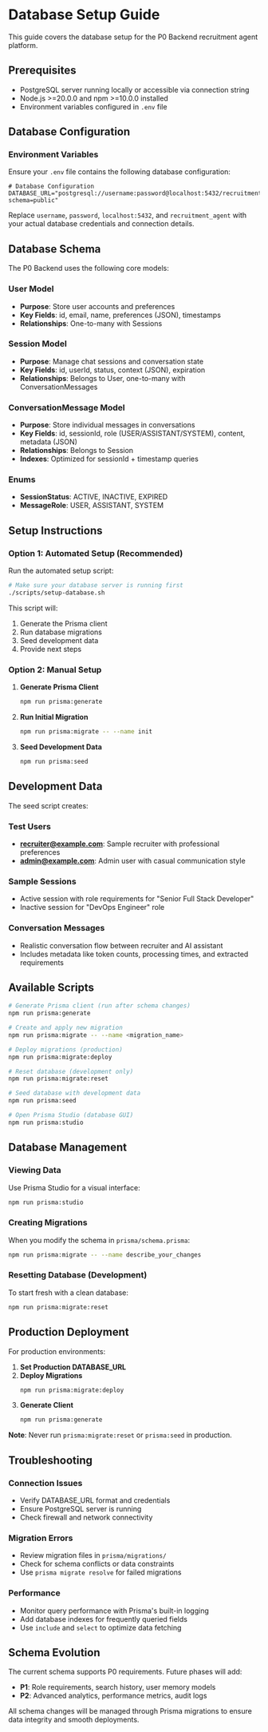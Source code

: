 # Database Setup Guide

This guide covers the database setup for the P0 Backend recruitment agent platform.

## Prerequisites

- PostgreSQL server running locally or accessible via connection string
- Node.js >=20.0.0 and npm >=10.0.0 installed
- Environment variables configured in `.env` file

## Database Configuration

### Environment Variables

Ensure your `.env` file contains the following database configuration:

```env
# Database Configuration
DATABASE_URL="postgresql://username:password@localhost:5432/recruitment_agent?schema=public"
```

Replace `username`, `password`, `localhost:5432`, and `recruitment_agent` with your actual database credentials and connection details.

## Database Schema

The P0 Backend uses the following core models:

### User Model
- **Purpose**: Store user accounts and preferences
- **Key Fields**: id, email, name, preferences (JSON), timestamps
- **Relationships**: One-to-many with Sessions

### Session Model  
- **Purpose**: Manage chat sessions and conversation state
- **Key Fields**: id, userId, status, context (JSON), expiration
- **Relationships**: Belongs to User, one-to-many with ConversationMessages

### ConversationMessage Model
- **Purpose**: Store individual messages in conversations
- **Key Fields**: id, sessionId, role (USER/ASSISTANT/SYSTEM), content, metadata (JSON)
- **Relationships**: Belongs to Session
- **Indexes**: Optimized for sessionId + timestamp queries

### Enums
- **SessionStatus**: ACTIVE, INACTIVE, EXPIRED
- **MessageRole**: USER, ASSISTANT, SYSTEM

## Setup Instructions

### Option 1: Automated Setup (Recommended)

Run the automated setup script:

```bash
# Make sure your database server is running first
./scripts/setup-database.sh
```

This script will:
1. Generate the Prisma client
2. Run database migrations
3. Seed development data
4. Provide next steps

### Option 2: Manual Setup

1. **Generate Prisma Client**
   ```bash
   npm run prisma:generate
   ```

2. **Run Initial Migration**
   ```bash
   npm run prisma:migrate -- --name init
   ```

3. **Seed Development Data**
   ```bash
   npm run prisma:seed
   ```

## Development Data

The seed script creates:

### Test Users
- **recruiter@example.com**: Sample recruiter with professional preferences
- **admin@example.com**: Admin user with casual communication style

### Sample Sessions
- Active session with role requirements for "Senior Full Stack Developer"
- Inactive session for "DevOps Engineer" role

### Conversation Messages
- Realistic conversation flow between recruiter and AI assistant
- Includes metadata like token counts, processing times, and extracted requirements

## Available Scripts

```bash
# Generate Prisma client (run after schema changes)
npm run prisma:generate

# Create and apply new migration
npm run prisma:migrate -- --name <migration_name>

# Deploy migrations (production)
npm run prisma:migrate:deploy

# Reset database (development only)
npm run prisma:migrate:reset

# Seed database with development data
npm run prisma:seed

# Open Prisma Studio (database GUI)
npm run prisma:studio
```

## Database Management

### Viewing Data
Use Prisma Studio for a visual interface:
```bash
npm run prisma:studio
```

### Creating Migrations
When you modify the schema in `prisma/schema.prisma`:
```bash
npm run prisma:migrate -- --name describe_your_changes
```

### Resetting Database (Development)
To start fresh with a clean database:
```bash
npm run prisma:migrate:reset
```

## Production Deployment

For production environments:

1. **Set Production DATABASE_URL**
2. **Deploy Migrations**
   ```bash
   npm run prisma:migrate:deploy
   ```
3. **Generate Client**
   ```bash
   npm run prisma:generate
   ```

**Note**: Never run `prisma:migrate:reset` or `prisma:seed` in production.

## Troubleshooting

### Connection Issues
- Verify DATABASE_URL format and credentials
- Ensure PostgreSQL server is running
- Check firewall and network connectivity

### Migration Errors
- Review migration files in `prisma/migrations/`
- Check for schema conflicts or data constraints
- Use `prisma migrate resolve` for failed migrations

### Performance
- Monitor query performance with Prisma's built-in logging
- Add database indexes for frequently queried fields
- Use `include` and `select` to optimize data fetching

## Schema Evolution

The current schema supports P0 requirements. Future phases will add:

- **P1**: Role requirements, search history, user memory models
- **P2**: Advanced analytics, performance metrics, audit logs

All schema changes will be managed through Prisma migrations to ensure data integrity and smooth deployments.